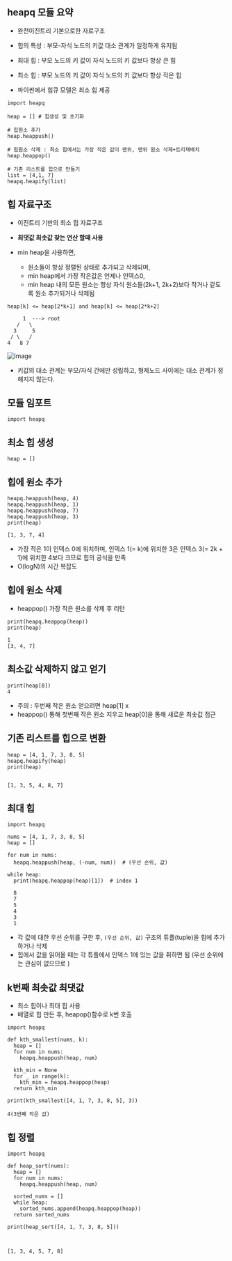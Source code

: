 ## heapq 모듈 요약
- 완전이진트리 기본으로한 자료구조
- 힙의 특성 : 부모-자식 노드의 키값 대소 관계가 일정하게 유지됨
- 최대 힙 : 부모 노드의 키 값이 자식 노드의 키 값보다 항상 큰 힘
- 최소 힙 : 부모 노드의 키 값이 자식 노드의 키 값보다 항상 작은 힙


- 파이썬에서 힙큐 모델은 최소 힙 제공
~~~
import heapq

heap = [] # 힙생성 및 초기화

# 힙원소 추가 
heap.heappush() 

# 힙원소 삭제 : 최소 힙에서는 가장 작은 값이 맨위, 맨위 원소 삭제+트리재배치
heap.heappop()

# 기존 리스트를 힙으로 만들기
list = [4,1, 7]
heapq.heapify(list)
~~~

## 힙 자료구조

- 이진트리 기반의 최소 힙 자료구조

- **최댓값 최솟값 찾는 연산 할때 사용**

- min heap을 사용하면, 

  - 원소들이 항상 정렬된 상태로 추가되고 삭제되며, 
  - min heap에서 가장 작은값은 언제나 인덱스0, 
  - min heap 내의 모든 원소는 항상 자식 원소들(2k+1, 2k+2)보다 작거나 같도록 원소 추가되거나 삭제됨

  

~~~
heap[k] <= heap[2*k+1] and heap[k] <= heap[2*k+2]

     1  ---> root
   /   \
  3     5
 / \   /
4   8 7
~~~

![image](https://user-images.githubusercontent.com/38436013/110625229-83dfb400-81e2-11eb-8333-5441e236916f.png)

-  키값의 대소 관계는 부모/자식 간에만 성립하고, 형제노드 사이에는 대소 관계가 정해지지 않는다.

## 모듈 임포트

~~~
import heapq
~~~

## 최소 힙 생성

~~~
heap = []
~~~

## 힙에 원소 추가

~~~
heapq.heappush(heap, 4)
heapq.heappush(heap, 1)
heapq.heappush(heap, 7)
heapq.heappush(heap, 3)
print(heap)

[1, 3, 7, 4]
~~~

- 가장 작은 1이 인덱스 0에 위치하며, 인덱스 1(= k)에 위치한 3은 인덱스 3(= 2k + 1)에 위치한 4보다 크므로 힙의 공식을 만족
- O(logN)의 시간 복잡도

## 힙에 원소 삭제

- heappop() 가장 작은 원소를 삭제 후 리턴

~~~
print(heapq.heappop(heap))
print(heap)

1
[3, 4, 7]
~~~

## 최소값 삭제하지 않고 얻기

~~~
print(heap[0])
4
~~~

- 주의 : 두번째 작은 원소 얻으려면 heap[1] x
- heappop() 통해 첫번째 작은 원소 지우고 heap[0]을 통해 새로운 최솟값 접근


## 기존 리스트를 힙으로 변환

~~~
heap = [4, 1, 7, 3, 8, 5]
heapq.heapify(heap)
print(heap)


[1, 3, 5, 4, 8, 7]
~~~

## 최대 힙

~~~
import heapq

nums = [4, 1, 7, 3, 8, 5]
heap = []

for num in nums:
  heapq.heappush(heap, (-num, num))  # (우선 순위, 값)

while heap:
  print(heapq.heappop(heap)[1])  # index 1
  
  8
  7
  5
  4
  3
  1
~~~

- 각 값에 대한 우선 순위를 구한 후, `(우선 순위, 값)` 구조의 튜플(tuple)을 힙에 추가하거나 삭제
- 힙에서 값을 읽어올 때는 각 튜플에서 인덱스 1에 있는 값을 취하면 됨 (우선 순위에는 관심이 없으므로 )

## k번째 최솟값 최댓값

- 최소 힙이나 최대 힙 사용
- 배열로 힙 만든 후, heapop()함수로 k번 호출

~~~
import heapq

def kth_smallest(nums, k):
  heap = []
  for num in nums:
    heapq.heappush(heap, num)

  kth_min = None
  for _ in range(k):
    kth_min = heapq.heappop(heap)
  return kth_min

print(kth_smallest([4, 1, 7, 3, 8, 5], 3))

4(3번째 작은 값)
~~~

## 힙 정렬

~~~
import heapq

def heap_sort(nums):
  heap = []
  for num in nums:
    heapq.heappush(heap, num)
  
  sorted_nums = []
  while heap:
    sorted_nums.append(heapq.heappop(heap))
  return sorted_nums

print(heap_sort([4, 1, 7, 3, 8, 5]))



[1, 3, 4, 5, 7, 8]
~~~











